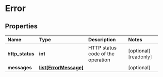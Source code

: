 # Error

## Properties

| Name | Type | Description | Notes |
| :--- | :--- | :--- | :--- |
| **http\_status** | **int** | HTTP status code of the operation | \[optional\] \[readonly\] |
| **messages** | [**list\[ErrorMessage\]**](errormessage.md) |  | \[optional\] |

